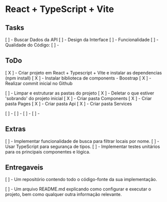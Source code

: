 # React + TypeScript + Vite

## Tasks
[ ] - Buscar Dados da API
[ ] - Design da Interface
[ ] - Funcionalidade
[ ] - Qualidade do Código:
[ ] -


## ToDo
[ X ] - Criar projeto em React + Typescript + Vite e instalar as dependencias (npm install)
[ X ] - Instalar biblioteca de components - Boostrap 
[ X ]  - Realizar commit inicial no Github

[ ] - Limpar e estruturar as pastas do projeto
      [ X ]  - Deletar o que estiver 'sobrando' do projeto inicial
      [ X ]  - Criar pasta Components
      [ X ]  - Criar pasta Pages
      [ X ]  - Criar pasta Api
      [ X ]  - Criar pasta Services
        
[ ] -
[ ] -
[ ] -
[ ] -

## Extras
[ ] - Implementar funcionalidade de busca para filtrar locais por nome.
[ ] - Usar TypeScript para segurança de tipos.
[ ] - Implementar testes unitários para os principais componentes e lógica.
## Entregaveis

[ ] - Um repositório contendo todo o código-fonte da sua implementação.

[ ] - Um arquivo README.md explicando como configurar e executar o projeto, bem como qualquer outra informação relevante.

